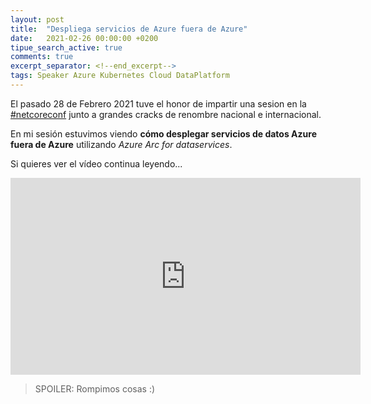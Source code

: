 ```yaml
---
layout: post
title:  "Despliega servicios de Azure fuera de Azure"
date:   2021-02-26 00:00:00 +0200
tipue_search_active: true
comments: true
excerpt_separator: <!--end_excerpt-->
tags: Speaker Azure Kubernetes Cloud DataPlatform
---
```


El pasado 28 de Febrero 2021 tuve el honor de impartir una sesion en la [#netcoreconf](https://netcoreconf.com/) junto a grandes cracks de renombre nacional e internacional. 

En mi sesión estuvimos viendo **cómo desplegar servicios de datos Azure fuera de Azure** utilizando _Azure Arc for dataservices_.

Si quieres ver el vídeo continua leyendo...

<!--end_excerpt-->

<iframe width="560" height="315" src="https://www.youtube.com/embed/vsplAxtBkag?start=956" frameborder="0" allow="accelerometer; autoplay; clipboard-write; encrypted-media; gyroscope; picture-in-picture" allowfullscreen></iframe>

>SPOILER: Rompimos cosas :)
